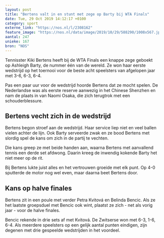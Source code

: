 ```yaml
---
layout: post
title: "Bertens valt in en stunt met zege op Barty bij WTA Finals"
date: Tue, 29 Oct 2019 14:12:17 +0100
category: sport
externe_link: "https://nos.nl/l/2308162"
feature_image: "https://nos.nl/data/image/2019/10/29/588290/1008x567.jpg"
aantal: 247
unieke: 167
bron: "NOS"
---
```


<p>Tennisster Kiki Bertens heeft bij de WTA Finals een knappe zege geboekt op Ashleigh Barty, de nummer één van de wereld. Ze won haar eerste wedstrijd op het toernooi voor de beste acht speelsters van afgelopen jaar met 3-6, 6-3, 6-4.</p>
<p>Pas een paar uur voor de wedstrijd hoorde Bertens dat ze mocht spelen. De Nederlandse was als eerste reserve aanwezig in het Chinese Shenzhen en nam de plaats in van Naomi Osaka, die zich terugtrok met een schouderblessure.</p>
<h2>Bertens vecht zich in de wedstrijd</h2>
<p>Bertens begon stroef aan de wedstrijd. Haar service liep niet en veel ballen vielen achter de lijn. Ook Barty serveerde zwak en ze bood Bertens met slordig spel de kans om zich in de partij te vechten.</p>
<p>Die kans greep ze met beide handen aan, waarna Bertens met aanvallend tennis een derde set afdwong. Daarin kreeg de inwendig kokende Barty het niet meer op de rit.</p>
<p>Bij Bertens lukte juist alles en het vertrouwen groeide met elk punt. Op 4-0 sputterde de motor nog wel even, maar daarna beet Bertens door.</p>
<h2>Kans op halve finales</h2>
<p>Bertens zit in een poule met verder Petra Kvitová en Belinda Bencic. Als ze het laatste groepsduel met Bencic ook wint, plaatst ze zich - net als vorig jaar - voor de halve finales.</p>
<p>Bencic rekende in drie sets af met Kvitová. De Zwitserse won met 6-3, 1-6, 6-4. Als meerdere speelsters op een gelijk aantal punten eindigen, zijn degenen met drie gespeelde wedstrijden in het voordeel.</p>
